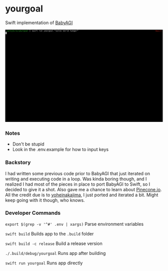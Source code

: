 # yourgoal

Swift implementation of [BabyAGI](https://github.com/yoheinakajima/babyagi)

![example output](yourgoal1.gif)

### Notes

* Don't be stupid
* Look in the .env.example for how to input keys

### Backstory

I had written some previous code prior to BabyAGI that just iterated on writing and executing code in a loop. Was kinda boring though, and I realized I had most of the pieces in place to port BabyAGI to Swift, so I decided to give it a shot. Also gave me a chance to learn about [Pinecone.io](https://www.pinecone.io). All the credit due is to [yoheinakajima](https://github.com/yoheinakajima), I just ported and iterated a bit. Might keep going with it though, who knows.

### Developer Commands

`export $(grep -v '^#' .env | xargs)` Parse environment variables

`swift build` Builds app to the `.build` folder

`swift build -c release` Build a release version

`./.build/debug/yourgoal` Runs app after building

`swift run yourgoal` Runs app directly
